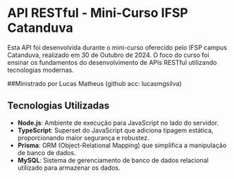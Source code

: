 # API RESTful - Mini-Curso IFSP Catanduva

Esta API foi desenvolvida durante o mini-curso oferecido pelo IFSP campus Catanduva, realizado em 30 de Outubro de 2024. O foco do curso foi ensinar os fundamentos do desenvolvimento de APIs RESTful utilizando tecnologias modernas.

##Ministrado por
Lucas Matheus (github acc: lucasmgsilva)

## Tecnologias Utilizadas

- **Node.js**: Ambiente de execução para JavaScript no lado do servidor.
- **TypeScript**: Superset do JavaScript que adiciona tipagem estática, proporcionando maior segurança e robustez.
- **Prisma**: ORM (Object-Relational Mapping) que simplifica a manipulação de banco de dados.
- **MySQL**: Sistema de gerenciamento de banco de dados relacional utilizado para armazenar os dados.
